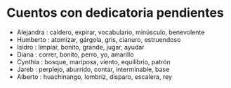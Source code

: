 # Cuentos con dedicatoria pendientes

- Alejandra : caldero, expirar, vocabulario, minúsculo, benevolente
- Humberto : atomizar, gárgola, gris, cianuro, estruendoso
- Isidro : limpiar, bonito, grande, jugar, ayudar
- Diana : correr, bonito, perro, yo, amarillo
- Cynthia : bosque, mariposa, viento, equilibrio, patrón
- Jareb : perplejo, aburrido, contar, interminable, base
- Alberto : huachinango, lombriz, disparo, escalera, rey
